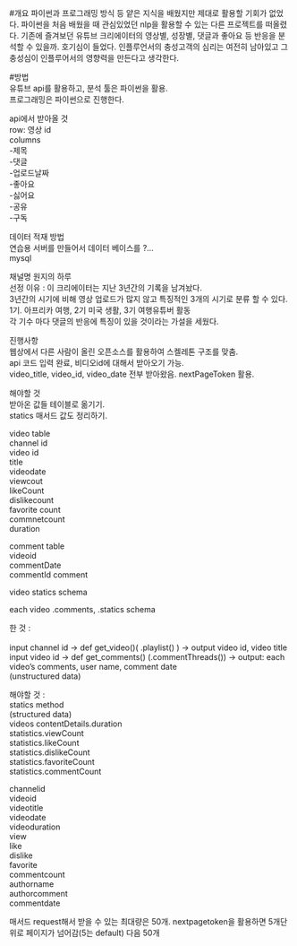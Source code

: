 

#개요
파이썬과 프로그래밍 방식 등 얕은 지식을 배웠지만 제대로 활용할 기회가 없었다. 
파이썬을 처음 배웠을 때 관심있었던 nlp을 활용할 수 있는 다른 프로젝트를 떠올렸다. 
기존에 즐겨보던 유튜브 크리에이터의 영상별, 성장별, 댓글과 좋아요 등 반응을 분석할 수 있을까. 호기심이 들었다. 
인플루언서의 충성고객의 심리는 여전히 남아있고 그 충성심이 인플루어서의 영향력을 만든다고 생각한다. 

#방법</br>
유튜브 api를 활용하고, 분석 툴은 파이썬을 활용.</br>
프로그래밍은 파이썬으로 진행한다.</br>

api에서 받아올 것 </br>
row: 영상 id</br>
columns</br>
-제목</br>
-댓글</br>
-업로드날짜</br>
-좋아요</br>
-싫어요</br>
-공유</br>
-구독</br>

데이터 적재 방법</br>
연습용 서버를 만들어서 데이터 베이스를 ?...</br>
mysql</br>

채널명 원지의 하루</br>
선정 이유 : 이 크리에이터는 지난 3년간의 기록을 남겨놨다.</br>
3년간의 시기에 비해 영상 업로드가 많지 않고 특징적인 3개의 시기로 분류 할 수 있다. </br>
1기. 아프리카 여행, 2기 미국 생활, 3기 여행유튜버 활동</br>
각 기수 마다 댓글의 반응에 특징이 있을 것이라는 가설을 세웠다.</br>


진행사항</br>
웹상에서 다른 사람이 올린 오픈소스를 활용하여 스켈레톤 구조를 맞춤.</br>
api 코드 입력 완료, 비디오id에 대해서 받아오기 가능.</br>
video_title, video_id, video_date 전부 받아왔음. nextPageToken 활용.</br>

해야할 것</br>
받아온 값들 테이블로 옮기기.</br>
statics 매서드 값도 정리하기.</br>


video table</br>
channel id</br>
video id</br>
title</br>
videodate</br>
viewcout</br>
likeCount</br>
dislikecount</br>
favorite count</br>
commnetcount</br>
duration</br>


comment table</br>
videoid</br>
commentDate</br>
commentId
comment</br>



video statics schema</br>

each video .comments, .statics schema</br>

한 것 :</br></br>
input channel id -> def get_video()( .playlist() ) -> output video id, video title</br>
input video id -> def get_comments() (.commentThreads()) -> output: each video’s comments, user name, comment date</br>
(unstructured data)</br>

해야할 것 : </br>
statics method </br>
(structured data)</br>
videos contentDetails.duration </br>
statistics.viewCount</br>
statistics.likeCount</br>
statistics.dislikeCount</br>
statistics.favoriteCount</br>
statistics.commentCount</br>

channelid</br>
videoid</br>
videotitle</br>
videodate</br>
videoduration</br>
view</br>
like</br>
dislike</br>
favorite</br>
commentcount</br>
authorname</br>
authorcomment</br>
commentdate</br>



매서드 request해서 받을 수 있는 최대량은 50개. nextpagetoken을 활용하면 5개단위로 페이지가 넘어감(5는 default) 다음 50개






